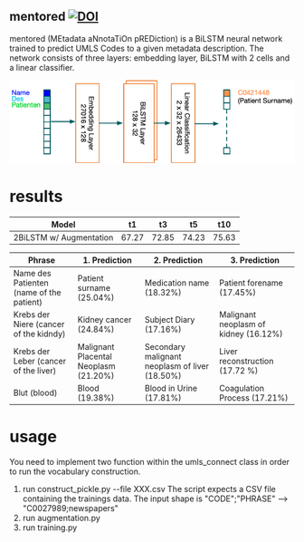 ## mentored [![DOI](https://zenodo.org/badge/451429201.svg)](https://zenodo.org/badge/latestdoi/451429201)

mentored (MEtadata aNnotaTiOn pREDiction) is a BiLSTM neural network trained to predict UMLS Codes to a given metadata description. The network consists of three layers: embedding layer, BiLSTM with 2 cells and a linear classifier.  

![Network Archicture](doc/network.png)

# results

| Model                            | t1           | t3           | t5           |     t10      |
|----------------------------------|--------------|--------------|--------------|--------------|
|     2BiLSTM   w/ Augmentation    |     67.27    |     72.85    |     74.23    |     75.63    |

|     Phrase                                        |     1. Prediction                            |     2. Prediction                                     |     3. Prediction                              |
|---------------------------------------------------|----------------------------------------------|-------------------------------------------------------|------------------------------------------------|
|     Name des Patienten (name of the patient)      |     Patient surname (25.04%)                 |     Medication name (18.32%)                          |     Patient forename (17.45%)                  |
|     Krebs der Niere     (cancer of the kidndy)    |     Kidney   cancer (24.84%)                 |     Subject   Diary (17.16%)                          |     Malignant   neoplasm of kidney (16.12%)    |
|     Krebs der Leber (cancer of the liver)         |     Malignant Placental Neoplasm (21.20%)    |     Secondary malignant neoplasm of liver (18.50%)    |     Liver reconstruction (17.72 %)             |
|     Blut (blood)                                  |     Blood   (19.38%)                         |     Blood in Urine (17.81%)                           |     Coagulation Process (17.21%)               |

# usage 

You need to implement two function within the umls_connect class in order to run the vocabulary construction.

1. run construct_pickle.py --file XXX.csv
The script expects a CSV file containing the trainings data. The input shape is "CODE";"PHRASE" --> "C0027989;newspapers"
2. run augmentation.py
3. run training.py
